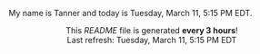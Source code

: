 My name is Tanner and today is Tuesday, March 11, 5:15 PM EDT.

<p align="center">This <i>README</i> file is generated <b>every 3 hours</b>!</br>Last refresh: Tuesday, March 11, 5:15 PM EDT<br /></p>

